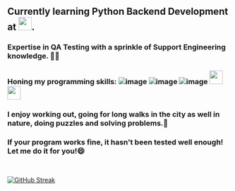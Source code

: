## Currently learning Python Backend Development at  <a href="https://digitalcareerinstitute.org/"><img src="https://github.com/Aias21/Aias21/assets/20306132/67c0542c-ded7-44f4-bd34-cdcc0db40253" height="30"></a>.


### Expertise in QA Testing with a sprinkle of Support Engineering knowledge. :mage_man:

### Honing my programming skills: ![image](https://github.com/Aias21/Aias21/assets/20306132/246452a3-b39b-4436-b537-37c6af0baa9e) ![image](https://github.com/Aias21/Aias21/assets/20306132/a517e3b4-e79f-4e25-b185-3b469ed66ab1) ![image](https://github.com/Aias21/Aias21/assets/20306132/eb57fb4e-996e-4050-9046-6628be756751) <img src="https://github.com/Aias21/Aias21/assets/20306132/663a9466-bb13-4bd1-936d-a69b111ff5dd" width="30" height="31"> <img src="https://github.com/Aias21/Aias21/assets/20306132/d1396c05-2033-4e2c-8d5e-cd80b2e0c42a" width="30" height="31">

### I enjoy working out, going for long walks in the city as well in nature, doing puzzles and solving problems.🤔

### If your program works fine, it hasn't been tested well enough! Let me do it for you!😄

</br>

[![GitHub Streak](https://streak-stats.demolab.com/?user=Aias21&theme=dark&border_radius=20&background=0,000000,800000,000000&fire=0b5394&starting_year=2022&exclude_days=Sat,Sun)](https://git.io/streak-stats) 
<!--
**Aias21/Aias21** is a ✨ _special_ ✨ repository because its `README.md` (this file) appears on your GitHub profile.

Here are some ideas to get you started:

- 🔭 I’m currently working on ...
- 🌱 I’m currently learning ...
- 👯 I’m looking to collaborate on ...
- 🤔 I’m looking for help with ...
- 💬 Ask me about ...
- 📫 How to reach me: ...
- 😄 Pronouns: ...
- ⚡ Fun fact: ...
-->
